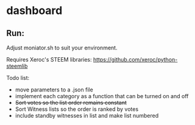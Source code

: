 # dashboard

Run:
-----------

Adjust moniator.sh to suit your environment.

Requires Xeroc's STEEM libraries: https://github.com/xeroc/python-steemlib

Todo list:
- move parameters to a .json file
- implement each category as a function that can be turned on and off
- ~~Sort votes so the list order remains constant~~
- Sort Witness lists so the order is ranked by votes
- include standby witnesses in list and make list numbered

